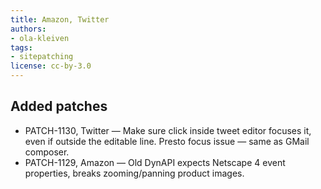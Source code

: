 ```yaml
---
title: Amazon, Twitter
authors:
- ola-kleiven
tags:
- sitepatching
license: cc-by-3.0
---
```


## Added patches

- PATCH-1130, Twitter — Make sure click inside tweet editor focuses it, even if outside the editable line. Presto focus issue — same as GMail composer.
- PATCH-1129, Amazon — Old DynAPI expects Netscape 4 event properties, breaks zooming/panning product images.
